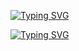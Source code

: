 [![Typing SVG](https://readme-typing-svg.demolab.com?font=Fira+Code&size=35&duration=2000&pause=1000&color=08FF68&width=435&lines=%F0%9F%91%8B+Hello%2C+I'm+Pr)](https://git.io/typing-svg)

[![Typing SVG](https://readme-typing-svg.demolab.com?font=Fira+Code&size=35&duration=2000&pause=1000&color=08FF68&repeat=false&width=435&lines=%F0%9F%87%B7%F0%9F%87%BARussian+developer;from+St.Petersburg)](https://git.io/typing-svg)

